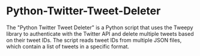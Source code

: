 # Python-Twitter-Tweet-Deleter
The "Python Twitter Tweet Deleter" is a Python script that uses the Tweepy library to authenticate with the Twitter API and delete multiple tweets based on their tweet IDs. The script reads tweet IDs from multiple JSON files, which contain a list of tweets in a specific format.
